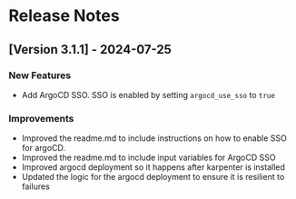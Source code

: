 # Release Notes

## [Version 3.1.1] - 2024-07-25

### New Features
- Add ArgoCD SSO. SSO is enabled by setting `argocd_use_sso` to `true`

### Improvements
- Improved the readme.md to include instructions on how to enable SSO for argoCD.
- Improved the readme.md to include input variables for ArgoCD SSO
- Improved argocd deployment so it happens after karpenter is installed
- Updated the logic for the argocd deployment to ensure it is resilient to failures

